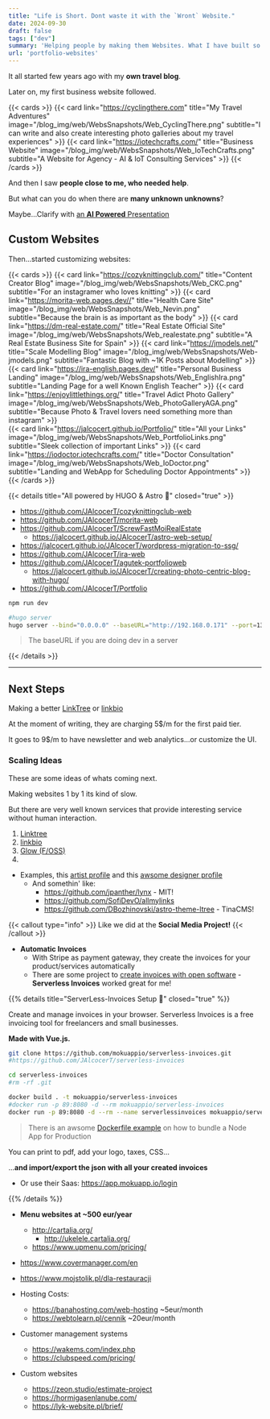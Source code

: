 ```yaml
---
title: "Life is Short. Dont waste it with the `Wront` Website."
date: 2024-09-30
draft: false
tags: ["dev"]
summary: 'Helping people by making them Websites. What I have built so far.'
url: 'portfolio-websites'
---
```



It all started few years ago with my **own travel blog**.

Later on, my first business website followed.


{{< cards >}}
  {{< card link="https://cyclingthere.com" title="My Travel Adventures" image="/blog_img/web/WebsSnapshots/Web_CyclingThere.png" subtitle="I can write and also create interesting photo galleries about my travel experiences" >}}
  {{< card link="https://iotechcrafts.com/" title="Business Website" image="/blog_img/web/WebsSnapshots/Web_IoTechCrafts.png" subtitle="A Website for Agency - AI & IoT Consulting Services" >}}
{{< /cards >}}

And then I saw **people close to me, who needed help**.

But what can you do when there are **many unknown unknowns**?

Maybe...Clarify with [an **AI Powered** Presentation](https://fc9dafcc.creaitivewebsites.pages.dev)

## Custom Websites

Then...started customizing websites:

{{< cards >}}
  {{< card link="https://cozyknittingclub.com/" title="Content Creator Blog" image="/blog_img/web/WebsSnapshots/Web_CKC.png" subtitle="For an instagramer who loves knitting" >}}
  {{< card link="https://morita-web.pages.dev//" title="Health Care Site" image="/blog_img/web/WebsSnapshots/Web_Nevin.png" subtitle="Because the brain is as important as the body" >}}
    {{< card link="https://dm-real-estate.com/" title="Real Estate Official Site" image="/blog_img/web/WebsSnapshots/Web_realestate.png" subtitle="A Real Estate Business Site for Spain" >}}
    {{< card link="https://jmodels.net/" title="Scale Modelling Blog" image="/blog_img/web/WebsSnapshots/Web-jmodels.png" subtitle="Fantastic Blog with ~1K Posts about Modelling" >}}
    {{< card link="https://ira-english.pages.dev/" title="Personal Business Landing" image="/blog_img/web/WebsSnapshots/Web_EnglishIra.png" subtitle="Landing Page for a well Known English Teacher" >}}
    {{< card link="https://enjoylittlethings.org/" title="Travel Adict Photo Gallery" image="/blog_img/web/WebsSnapshots/Web_PhotoGalleryAGA.png" subtitle="Because Photo & Travel lovers need something more than instagram" >}}    
    {{< card link="https://jalcocert.github.io/Portfolio/" title="All your Links" image="/blog_img/web/WebsSnapshots/Web_PortfolioLinks.png" subtitle="Sleek collection of important Links" >}} 
    {{< card link="https://iodoctor.iotechcrafts.com/" title="Doctor Consultation" image="/blog_img/web/WebsSnapshots/Web_IoDoctor.png" subtitle="Landing and WebApp for Scheduling Doctor Appointments" >}}            
{{< /cards >}}


{{< details title="All powered by HUGO & Astro 📌" closed="true" >}}

* https://github.com/JAlcocerT/cozyknittingclub-web
* https://github.com/JAlcocerT/morita-web
* https://github.com/JAlcocerT/ScrewFastMoiRealEstate
  * https://jalcocert.github.io/JAlcocerT/astro-web-setup/
* https://jalcocert.github.io/JAlcocerT/wordpress-migration-to-ssg/
* https://github.com/JAlcocerT/ira-web
* https://github.com/JAlcocerT/agutek-portfolioweb
  * https://jalcocert.github.io/JAlcocerT/creating-photo-centric-blog-with-hugo/
* https://github.com/JAlcocerT/Portfolio


```sh
npm run dev

#hugo server
hugo server --bind="0.0.0.0" --baseURL="http://192.168.0.171" --port=1319
```

> The baseURL if you are doing dev in a server 

{{< /details >}}

---

## Next Steps

Making a better [LinkTree](https://linktr.ee/s/pricing/) or [linkbio](https://www.linknbio.com/pricing)

At the moment of writing, they are charging 5$/m for the first paid tier.

It goes to 9$/m to have newsletter and web analytics...or customize the UI.

<!-- {{< callout type="info" >}}
A cool UI is mostly [a matter of CSS](https://jalcocert.github.io/JAlcocerT/blog/dev-css/)
{{< /callout >}} -->



<!-- 
Gain deeper insights with comprehensive location/referrer based analytics and conversion tracking
Collect email addresses and phone numbers directly from your Linktree to build your own visitor list
Marketing tech capabilities including SEO settings, Google Analytics, Zapier, and Mailchimp integrations -->

### Scaling Ideas

These are some ideas of whats coming next.

Making websites 1 by 1 its kind of slow.

But there are very well known services that provide interesting service without human interaction.

1) [Linktree](https://linktr.ee/s/pricing/)
2) [linkbio](https://www.linknbio.com/pricing)
3) [Glow (F/OSS)](https://github.com/tryglow/glow)
4) 

* Examples, this [artist profile](https://linktr.ee/bogusia.adryan) and this [awsome designer profile](https://linktr.ee/karwozniak)
    * And somethin' like:
        * https://github.com/jpanther/lynx - MIT!
        * https://github.com/SofiDevO/allmylinks
        * https://github.com/DBozhinovski/astro-theme-ltree - TinaCMS!

{{< callout type="info" >}}
Like we did at the **Social Media Project!**
{{< /callout >}}

* **Automatic Invoices**
  * With Stripe as payment gateway, they create the invoices for your product/services automatically
  * There are some project to [create invoices with open software](https://fossengineer.com/open-source-invoice-creator/) - **Serverless Invoices** worked great for me!


{{% details title="ServerLess-Invoices Setup 🚀" closed="true" %}}

Create and manage invoices in your browser. Serverless Invoices is a free invoicing tool for freelancers and small businesses. 

**Made with Vue.js.** 

```sh
git clone https://github.com/mokuappio/serverless-invoices.git
#https://github.com/JAlcocerT/serverless-invoices

cd serverless-invoices
#rm -rf .git

docker build . -t mokuappio/serverless-invoices
#docker run -p 89:8080 -d --rm mokuappio/serverless-invoices
docker run -p 89:8080 -d --rm --name serverlessinvoices mokuappio/serverless-invoices

```

> There is an awsome [Dockerfile example](https://github.com/JAlcocerT/serverless-invoices/blob/main/Dockerfile) on how to bundle a Node App for Production

You can print to pdf, add your logo, taxes, CSS...

...**and import/export the json with all your created invoices**

* Or use their Saas: https://app.mokuapp.io/login

{{% /details %}}


* **Menu websites at ~500 eur/year**
  * http://cartalia.org/
    * http://ukelele.cartalia.org/
  * https://www.upmenu.com/pricing/
* https://www.covermanager.com/en
* https://www.mojstolik.pl/dla-restauracji

* Hosting Costs:
  * https://banahosting.com/web-hosting ~5eur/month
  * https://webtolearn.pl/cennik ~20eur/month

* Customer management systems
  * https://wakems.com/index.php
  * https://clubspeed.com/pricing/

* Custom websites
  * https://zeon.studio/estimate-project
  * https://hormigasenlanube.com/
  * https://lyk-website.pl/brief/

<!-- * Proposed: bogusiabachata.pro -->

<!-- More ppl to help - future CLIENTS

* you dont need to pay for wordpress themes, its already there and it works
  * https://generatepress.com/pricing/

* Pablo Couto - https://www.buildingfuturecapital.com/

https://web-check.xyz/check/https%3A%2F%2Fwww.buildingfuturecapital.com%2F

Registry Expiry Date - 26 April 2025

* Miguel alcocer photo blog

* JoseLuis Github

* Sofia - zofienkagram
  * https://wnba.pl/ - another wordpress (good looking)
  * monika ciolkowska - monikacio
    * https://monikaciolkowska.portfoliobox.net/
    * Using the low tier without domain of https://www.portfoliobox.net/pricing (46$/y)
      * Interesting section with a table comparing services and faq (go below)

* Gym Trainer - https://trenujswiadomie.pl/kokpit/

* ecommerce - https://outficik.pl/

---

To try Astro+Ghost headlessCMS as described 
https://jalcocert.github.io/JAlcocerT/blog/dev-in-docker/#gatsby

-->